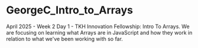 # GeorgeC_Intro_to_Arrays
April 2025 - Week 2 Day 1 - TKH Innovation Fellowship: Intro To Arrays. We are focusing on learning what Arrays are in JavaScript and how they work in relation to what we've been working with so far.

